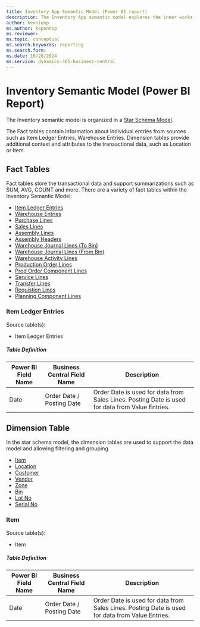 ```yaml
---
title: Inventory App Semantic Model (Power BI report)
description: The Inventory App semantic model explores the inner works of the semantic model used in the Inventory App.
author: kennienp
ms.author: kepontop
ms.reviewer: 
ms.topic: conceptual
ms.search.keywords: reporting
ms.search.form: 
ms.date: 10/28/2024
ms.service: dynamics-365-business-central
---
```


# Inventory Semantic Model (Power BI Report)

The Inventory semantic model is organized in a [Star Schema Model](https://learn.microsoft.com/en-us/power-bi/guidance/star-schema#star-schema-overview). 

The Fact tables contain information about individual entries from sources such as Item Ledger Entries, Warehouse Entries. Dimension tables provide additional context and attributes to the transactional data, such as Location or Item.

## Fact Tables
Fact tables store the transactional data and support summarizations such as SUM, AVG, COUNT and more. There are a variety of fact tables within the Inventory Semantic Model:
- [Item Ledger Entries](#)
- [Warehouse Entries](#)
- [Purchase Lines](#)
- [Sales Lines](#)
- [Assembly Lines](#)
- [Assembly Headers](#)
- [Warehouse Journal Lines (To Bin)](#)
- [Warehouse Journal Lines (From Bin)](#)
- [Warehouse Activity Lines](#)
- [Production Order Lines](#)
- [Prod Order Component Lines](#)
- [Service Lines](#)
- [Transfer Lines](#)
- [Requistion Lines](#)
- [Planning Component Lines](#)

### Item Ledger Entries
Source table(s):
- Item Ledger Entries

##### Table Definition
 Power BI Field Name | Business Central Field Name | Description |
| ------ | -------------- | ---------- |
| Date | Order Date / Posting Date | Order Date is used for data from Sales Lines. Posting Date is used for data from Value Entries. |

## Dimension Table
In the star schema model, the dimension tables are used to support the data model and allowing filtering and grouping.
- [Item](#)
- [Location](#)
- [Customer](#)
- [Vendor](#)
- [Zone](#)
- [Bin](#)
- [Lot No](#)
- [Serial No](#)

### Item
Source table(s):
- Item

##### Table Definition
 Power BI Field Name | Business Central Field Name | Description |
| ------ | -------------- | ---------- |
| Date | Order Date / Posting Date | Order Date is used for data from Sales Lines. Posting Date is used for data from Value Entries. |